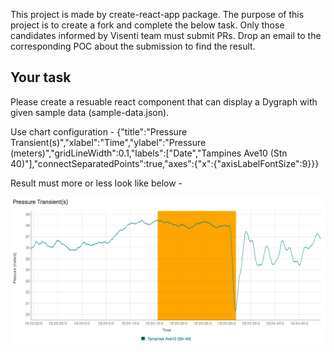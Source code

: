 This project is made by create-react-app package. The purpose of this project is to create a fork and complete the below task. Only those candidates informed by Visenti team must submit PRs. Drop an email to the corresponding POC about the submission to find the result.

## Your task
Please create a resuable react component that can display a Dygraph with given sample data (sample-data.json).

Use chart configuration - {"title":"Pressure Transient(s)","xlabel":"Time","ylabel":"Pressure (meters)","gridLineWidth":0.1,"labels":["Date","Tampines Ave10 (Stn 40)"],"connectSeparatedPoints":true,"axes":{"x":{"axisLabelFontSize":9}}}


Result must more or less look like below -

<img src='final-result.png' width='600' alt='npm start'>
